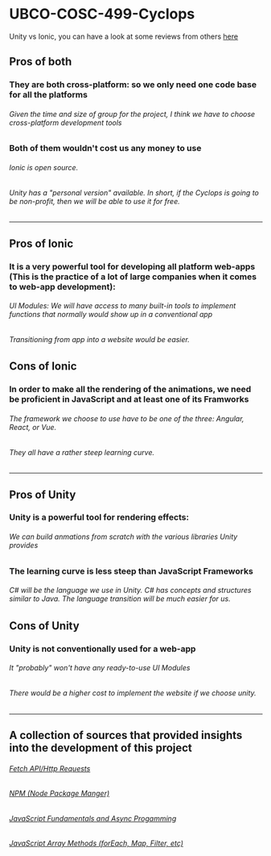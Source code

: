 # UBCO-COSC-499-Cyclops
Unity vs Ionic, you can have a look at some reviews from others [here](https://www.g2.com/compare/ionic-vs-unity)

## Pros of both
### They are both cross-platform: so we only need one code base for all the platforms
###### Given the time and size of group for the project, I think we have to choose cross-platform development tools
  
### Both of them wouldn't cost us any money to use
###### Ionic is open source.
###### Unity has a "personal version" available. In short, if the Cyclops is going to be non-profit, then we will be able to use it for free.
---
## Pros of Ionic
### It is a very powerful tool for developing all platform web-apps (This is the practice of a lot of large companies when it comes to web-app development):
###### UI Modules: We will have access to many built-in tools to implement functions that normally would show up in a conventional app
###### Transitioning from app into a website would be easier.

## Cons of Ionic
### In order to make all the rendering of the animations, we need be proficient in JavaScript and at least one of its Framworks
###### The framework we choose to use have to be one of the three: Angular, React, or Vue. 
###### They all have a rather steep learning curve.
---
## Pros of Unity
### Unity is a powerful tool for rendering effects:
###### We can build anmations from scratch with the various libraries Unity provides
### The learning curve is less steep than JavaScript Frameworks
###### C# will be the language we use in Unity. C# has concepts and structures similar to Java. The language transition will be much easier for us.

## Cons of Unity
### Unity is not conventionally used for a web-app
###### It "probably" won't have any ready-to-use UI Modules
###### There would be a higher cost to implement the website if we choose unity.
---
## A collection of sources that provided insights into the development of this project
###### [Fetch API/Http Requests ](https://youtube.com/playlist?list=PLRTv4dXttAvwSh2RfzTYQL5_EAMH4wqRf)
###### [NPM (Node Package Manger)](https://www.youtube.com/watch?v=P3aKRdUyr0s)
###### [JavaScript Fundamentals and Async Progamming](https://www.youtube.com/watch?v=cDcmIfXFaWc)
###### [JavaScript Array Methods (forEach, Map, Filter, etc)](https://www.youtube.com/watch?v=SXb5LN_opbA&list=PLgBH1CvjOA62PBFIDq55-S6Beivje30A2)

